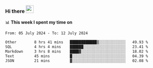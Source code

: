### Hi there <a href="https://www.gautamkrishnar.com/"><img src="https://media.giphy.com/media/hvRJCLFzcasrR4ia7z/giphy.gif" width="25px"></a>

📊 **This week I spent my time on**

<!--START_SECTION:waka-->

```txt
From: 05 July 2024 - To: 12 July 2024

Other        8 hrs 41 mins   ████████████▒░░░░░░░░░░░░   49.93 %
SQL          4 hrs 4 mins    ██████░░░░░░░░░░░░░░░░░░░   23.41 %
Markdown     3 hrs 8 mins    ████▓░░░░░░░░░░░░░░░░░░░░   18.02 %
Text         45 mins         █░░░░░░░░░░░░░░░░░░░░░░░░   04.39 %
JSON         21 mins         ▓░░░░░░░░░░░░░░░░░░░░░░░░   02.08 %
```

<!--END_SECTION:waka-->
